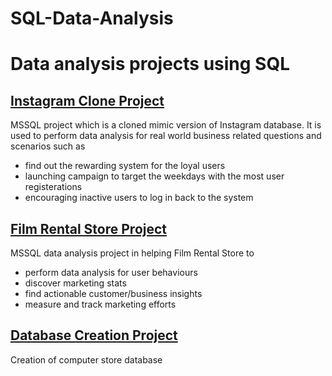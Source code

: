 # SQL-Data-Analysis
# Data analysis projects using SQL


## [Instagram Clone Project](https://github.com/shaharlevi1/SQL-Data-Analysis/blob/main/Instagram_analysis.sql)
MSSQL project which is a cloned mimic version of Instagram database. 
It is used to perform data analysis for real world business related questions and scenarios such as
+ find out the rewarding system for the loyal users
+ launching campaign to target the weekdays with the most user registerations
+ encouraging inactive users to log in back to the system

## [Film Rental Store Project](https://github.com/shaharlevi1/SQL-Data-Analysis/blob/main/sakila-analysis.sql)
MSSQL data analysis project in helping Film Rental Store to 
+ perform data analysis for user behaviours
+ discover marketing stats
+ find actionable customer/business insights
+ measure and track marketing efforts

## [Database Creation Project](https://github.com/shaharlevi1/SQL-Data-Analysis-Projects/blob/main/Levi%20Computers%20DB.sql)
Creation of computer store database

